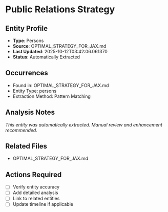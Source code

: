 # Public Relations Strategy

## Entity Profile
- **Type**: Persons
- **Source**: OPTIMAL_STRATEGY_FOR_JAX.md
- **Last Updated**: 2025-10-12T03:42:06.061370
- **Status**: Automatically Extracted

## Occurrences
- Found in: OPTIMAL_STRATEGY_FOR_JAX.md
- Entity Type: persons
- Extraction Method: Pattern Matching

## Analysis Notes
*This entity was automatically extracted. Manual review and enhancement recommended.*

## Related Files
- OPTIMAL_STRATEGY_FOR_JAX.md

## Actions Required
- [ ] Verify entity accuracy
- [ ] Add detailed analysis
- [ ] Link to related entities
- [ ] Update timeline if applicable
